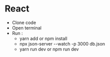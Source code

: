 # React

- Clone code 
- Open  terminal
- Run : 
    - yarn add or npm install
    - npx json-server --watch -p 3000 db.json
    - yarn run dev or npm run dev 
    